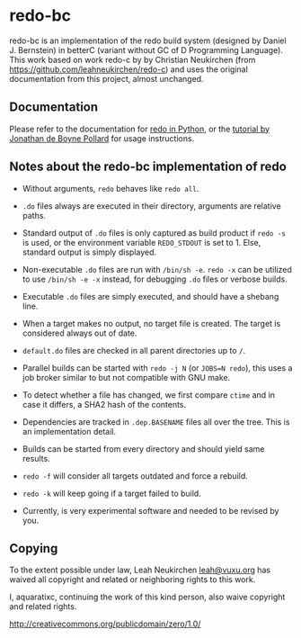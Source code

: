 # redo-bc

redo-bc is an implementation of the redo build system (designed by
Daniel J. Bernstein) in betterC (variant without GC of D Programming Language). 
This work based on work redo-c by by Christian Neukirchen (from https://github.com/leahneukirchen/redo-c)
and uses the original documentation from this project, almost unchanged.


## Documentation

Please refer to the documentation for
[redo in Python](https://github.com/apenwarr/redo/blob/master/README.md),
or the [tutorial by Jonathan de Boyne Pollard](http://jdebp.info/FGA/introduction-to-redo.html)
for usage instructions.

## Notes about the redo-bc implementation of redo

* Without arguments, `redo` behaves like `redo all`.

* `.do` files always are executed in their directory, arguments are
  relative paths.

* Standard output of `.do` files is only captured as build product if
  `redo -s` is used, or the environment variable `REDO_STDOUT` is set to 1.
  Else, standard output is simply displayed.

* Non-executable `.do` files are run with `/bin/sh -e`.
  `redo -x` can be utilized to use `/bin/sh -e -x` instead, for
  debugging `.do` files or verbose builds.

* Executable `.do` files are simply executed, and should have a shebang line.

* When a target makes no output, no target file is created.  The target
  is considered always out of date.

* `default.do` files are checked in all parent directories up to `/`.

* Parallel builds can be started with `redo -j N` (or `JOBS=N redo`),
  this uses a job broker similar to but not compatible with GNU make.

* To detect whether a file has changed, we first compare `ctime` and
  in case it differs, a SHA2 hash of the contents.

* Dependencies are tracked in `.dep.BASENAME` files all over the tree.
  This is an implementation detail.

* Builds can be started from every directory and should yield same results.

* `redo -f` will consider all targets outdated and force a rebuild.

* `redo -k` will keep going if a target failed to build.

* Currently, is very experimental software and needed to be revised by you.

## Copying

To the extent possible under law, Leah Neukirchen <leah@vuxu.org>
has waived all copyright and related or neighboring rights to this work.

I, aquaratixc, continuing the work of this kind person, also waive copyright 
and related rights.

http://creativecommons.org/publicdomain/zero/1.0/

